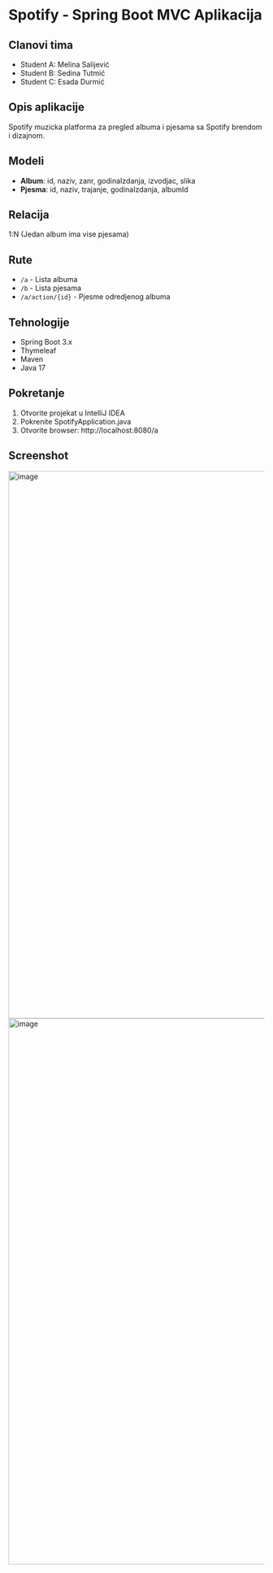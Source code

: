 # Spotify - Spring Boot MVC Aplikacija

## Clanovi tima
- Student A: Melina Salijević
- Student B: Sedina Tutmić
- Student C: Esada Durmić

## Opis aplikacije
Spotify muzicka platforma za pregled albuma i pjesama sa Spotify brendom i dizajnom.

## Modeli
- **Album**: id, naziv, zanr, godinaIzdanja, izvodjac, slika
- **Pjesma**: id, naziv, trajanje, godinaIzdanja, albumId

## Relacija
1:N (Jedan album ima vise pjesama)

## Rute
- `/a` - Lista albuma
- `/b` - Lista pjesama
- `/a/action/{id}` - Pjesme odredjenog albuma

## Tehnologije
- Spring Boot 3.x
- Thymeleaf
- Maven
- Java 17

## Pokretanje
1. Otvorite projekat u IntelliJ IDEA
2. Pokrenite SpotifyApplication.java
3. Otvorite browser: http://localhost:8080/a

## Screenshot
<img width="1918" height="1077" alt="image" src="https://github.com/user-attachments/assets/243a72bc-9f9c-4ec4-a118-2a90d0ed4f8e" />
<img width="1918" height="1075" alt="image" src="https://github.com/user-attachments/assets/3647e716-16a3-4a01-a876-3cd72cc8bb0a" />

